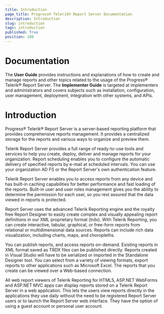 ```yaml
---
title: Introduction
page_title: Progress® Telerik® Report Server Documentation
description: Introduction
slug: introduction
tags: introduction
published: True
position: 100
---
```


# Documentation

The **User Guide** provides instructions and explanations of how to create and manage reports and other topics related to the usage of the Progress® Telerik® Report Server. The **Implementer Guide** is targeted at implementers and administrators and covers subjects such as installation, configuration, user management, deployment, integration with other systems, and APIs.

# Introduction


Progress® Telerik® Report Server is a server-based reporting platform that provides comprehensive reports management. It provides a centralized storage for the reports and various ways to organize and preview them.

Telerik Report Server provides a full range of ready-to-use tools and services to help you create, deploy, deliver and manage reports for your organization. Report scheduling enables you to configure the automatic delivery of specified reports by e-mail at scheduled intervals. You can use your organization AD FS or the Report Server's own authentication feature.

Telerik Report Server enables you to access reports from any device and has built-in caching capabilities for better performance and fast loading of the reports. Built-in user and user roles management gives you the ability to determine the permission for each user, so you rest assured that the data viewed in reports is protected.

Report Server uses the advanced Telerik Reporting engine and the royalty free Report Designer to easily create complex and visually appealing report definitions in our XML proprietary format (trdx). With Telerik Reporting, you can create interactive, tabular, graphical, or free-form reports from relational or multidimensional data sources. Reports can include rich data visualization, including charts, maps, and choropleths. 

You can publish reports, and access reports on-demand. Existing reports in XML format saved as TRDX files can be published directly. Reports created in Visual Studio will have to be serialized or imported in the Standalone Designer tool. You can select from a variety of viewing formats, export reports to other applications such as Microsoft Excel. The reports that you create can be viewed over a Web-based connection.

All web report viewers of Telerik Reporting for HTML5, ASP.NET WebForms and ASP.NET MVC apps can display reports stored on a Telerik Report Server in a web application. This lets the users view reports directly in the applications they use daily without the need to be registered Report Server users or to launch the Report Server web interface. They have the option of using a guest account or personal user account.
